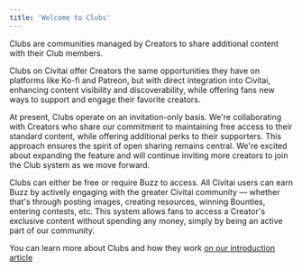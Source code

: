 ```yaml
---
title: 'Welcome to Clubs'
---
```


Clubs are communities managed by Creators to share additional content with their Club members.

Clubs on Civitai offer Creators the same opportunities they have on platforms like Ko-fi and Patreon, but with direct integration into Civitai, enhancing content visibility and discoverability, while offering fans new ways to support and engage their favorite creators.

At present, Clubs operate on an invitation-only basis. We're collaborating with Creators who share our commitment to maintaining free access to their standard content, while offering additional perks to their supporters. This approach ensures the spirit of open sharing remains central. We're excited about expanding the feature and will continue inviting more creators to join the Club system as we move forward.

Clubs can either be free or require Buzz to access. All Civitai users can earn Buzz by actively engaging with the greater Civitai community — whether that's through posting images, creating resources, winning Bounties, entering contests, etc. This system allows fans to access a Creator's exclusive content without spending any money, simply by being an active part of our community.

You can learn more about Clubs and how they work [on our introduction article](https://civitai.com/articles/3624/introducing-civitai-clubs)
